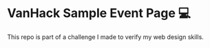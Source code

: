 # VanHack Sample Event Page 💻

This repo is part of a challenge I made to verify my web design skills.
